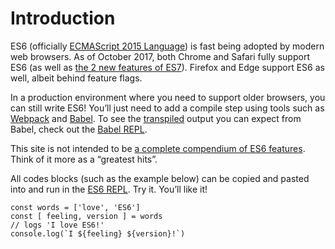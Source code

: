 # Introduction

ES6 (officially [ECMAScript 2015 Language](http://www.ecma-international.org/ecma-262/6.0/)) is fast being adopted by modern web browsers. As of October 2017, both Chrome and Safari fully support ES6 (as well as [the 2 new features of ES7](http://2ality.com/2016/01/ecmascript-2016.html)). Firefox and Edge support ES6 as well, albeit behind feature flags.

In a production environment where you need to support older browsers, you can still write ES6! You’ll just need to add a compile step using tools such as [Webpack](https://webpack.github.io) and [Babel](https://babeljs.io). To see the [transpiled](https://en.wikipedia.org/wiki/Source-to-source_compiler) output you can expect from Babel, check out the [Babel REPL](https://babeljs.io/repl/).

This site is not intended to be [a complete compendium of ES6 features](http://es6-features.org). Think of it more as a “greatest hits”.

All codes blocks (such as the example below) can be copied and pasted into and run in the [ES6 REPL](https://repl.it/languages/babel). Try it. You’ll like it!

    const words = ['love', 'ES6']
    const [ feeling, version ] = words
    // logs 'I love ES6!'
    console.log(`I ${feeling} ${version}!`)

